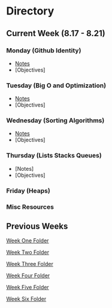 # **Directory**

## **Current Week** (8.17 - 8.21)

### **Monday** (Github Identity)

- [Notes](8.24-8.28/Monday/Notes.md)
- [Objectives]

### **Tuesday** (Big O and Optimization)

- [Notes](8.24-8.28/Tuesday/Notes.md)
- [Objectives]

### **Wednesday** (Sorting Algorithms)

- [Notes](8.24-8.28/Wednesday/Notes.md)
- [Objectives]

### **Thursday** (Lists Stacks Queues)

- [Notes]
- [Objectives]

### **Friday** (Heaps)

### **Misc Resources**

## **Previous Weeks**

[Week One Folder](https://github.com/ALW93/App-Academy/tree/master/7.13-7.17)

[Week Two Folder](https://github.com/ALW93/App-Academy/tree/master/7.20-7.24)

[Week Three Folder](https://github.com/ALW93/App-Academy/tree/master/7.27-7.31s)

[Week Four Folder](https://github.com/ALW93/App-Academy/tree/master/8.3-8.7)

[Week Five Folder](https://github.com/ALW93/App-Academy/tree/master/8.10-8.14)

[Week Six Folder](https://github.com/ALW93/App-Academy/tree/master/8.17-8.21)
